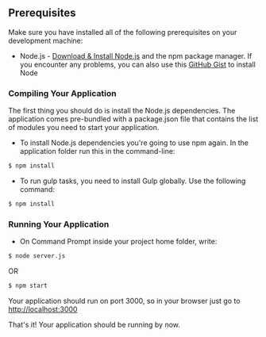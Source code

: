 ## Prerequisites
Make sure you have installed all of the following prerequisites on your development machine:

* Node.js - [Download & Install Node.js](http://www.nodejs.org/download/) and the npm package manager. If you encounter any problems, you can also   use this [GitHub Gist](https://gist.github.com/isaacs/579814) to install Node

### Compiling Your Application

The first thing you should do is install the Node.js dependencies. The application comes pre-bundled with a package.json file that contains the list of modules you need to start your application.

* To install Node.js dependencies you're going to use npm again. In the application folder run this in the command-line:

```bash
$ npm install
```

* To run gulp tasks, you need to install Gulp globally. Use the following command:

```bash
$ npm install
```

### Running Your Application

* On Command Prompt inside your project home folder, write:

```bash
$ node server.js
```

OR

```bash
$ npm start
```

Your application should run on port 3000, so in your browser just go to [http://localhost:3000](http://localhost:3000)

That's it! Your application should be running by now.